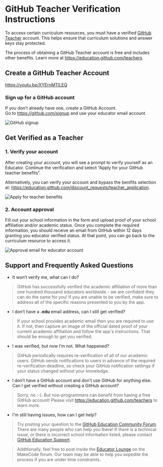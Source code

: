 # GitHub Teacher Verification Instructions

To access certain curriculum resources, you must have a verified [GitHub Teacher](https://education.github.com/teachers) account. This helps ensure that curriculum solutions and answer keys stay protected. 

The process of obtaining a GitHub Teacher account is free and includes other benefits. Learn more at https://education.github.com/teachers.

## Create a GitHub Teacher Account

https://youtu.be/XYErnMTILEQ

### Sign up for a GitHub account

If you don’t already have one, create a GitHub Account.<br/>
Go to https://github.com/signup and use your educator email account.

![GitHub signup](/static/github-teacher/github-signup.png)

## Get Verified as a Teacher

### 1. Verify your account

After creating your account, you will see a prompt to verify yourself as an Educator. Continue the verification and select “Apply for your GitHub teacher benefits”. 

Alternatively, you can verify your account and bypass the benifits selection at: https://education.github.com/discount_requests/teacher_application.

![Apply for teacher benefits](/static/github-teacher/teacher-benefits-signup.png)

### 2. Account approval

Fill out your school information in the form and upload proof of your school affiliation and/or academic status. Once you complete the required information, you should receive an email from GitHub within 12 days granting you educator verified status. At that point, you can go back to the curriculum resource to access it.

![Approval email for educator account](/static/github-teacher/github-educator-approved-email.png)

## Support and Frequently Asked Questions

* It won’t verify me, what can I do?

>GitHub has successfully verified the academic affiliation of more than one hundred thousand educators worldwide - we are confident they can do the same for you! If you are unable to be verified, make sure to address all of the specific reasons presented to you by the app.

* I don’t have a **.edu** email address, can I still get verified?

>If your school provides academic email then you are required to use it. If not, then capture an image of the official dated proof of your current academic affiliation and follow the app's instructions. That should be enough to get you verified.

* I was verified, but now I’m not. What happened?

>GitHub periodically requires re-verification of all of our academic users. GitHub sends notifications to users in advance of the required re-verification deadline, so check your GitHub notification settings if your status changed without your knowledge.

* I don’t have a GitHub account and don’t use GitHub for anything else. Can I get verified without creating a GitHub account?

>Sorry, no :-(. But non-programmers can benefit from having a free GitHub account! Please visit https://education.github.com/teachers to learn more.

* I'm still having issues, how can I get help?

>Try posting your question to the [GitHub Education Community Forum](https://github.com/orgs/community/discussions/categories/github-education). There are many people who can help you there! If there is a technical issue, or there is incorrect school information listed, please contact [GitHub Education Support](https://support.github.com/request/education).

>Additionally, feel free to post inside the [Educator Lounge](https://forum.makecode.com/c/educators-lounge/24) on the MakeCode forum. Our team may be able to help you expedite the process if you are under time constraints.
